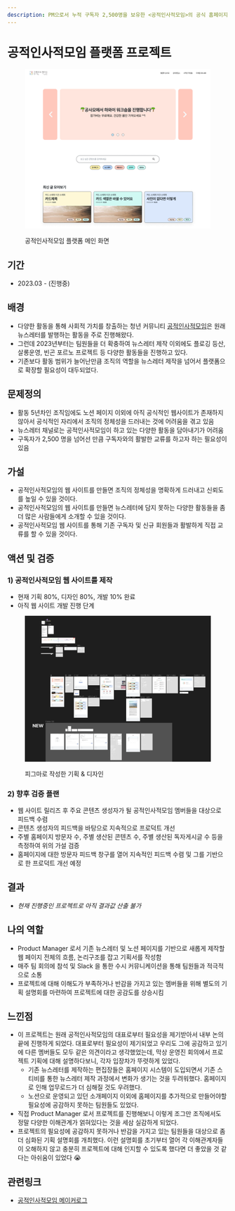 ```yaml
---
description: PM으로서 누적 구독자 2,500명을 보유한 <공적인사적모임>의 공식 홈페이지 및 플랫폼 제작
---
```


# 공적인사적모임 플랫폼 프로젝트

<figure><img src="../../.gitbook/assets/image (128).png" alt=""><figcaption><p>공적인사적모임 플랫폼 메인 화면</p></figcaption></figure>

## 기간

* 2023.03 - (진행중)&#x20;

## 배경

* 다양한 활동을 통해 사회적 가치를 창출하는 청년 커뮤니티 [공적인사적모임](https://0044.notion.site/a498308da70c49a88046538e9cacc512)은 원래 뉴스레터를 발행하는 활동을 주로 진행해왔다.&#x20;
* 그런데 2023년부터는 팀원들을 더 확충하여 뉴스레터 제작 이외에도 플로깅 등산, 살롱운영, 빈곤 포르노 프로젝트 등 다양한 활동들을 진행하고 있다.
* 기존보다 활동 범위가 늘어난만큼 조직의 역할을 뉴스레터 제작을 넘어서 플랫폼으로 확장할 필요성이 대두되었다.

## 문제정의

* 활동 5년차인 조직임에도 노션 페이지 이외에 아직 공식적인 웹사이트가 존재하지 않아서 공식적인 자리에서 조직의 정체성을 드러내는 것에 어려움을 겪고 있음
* 뉴스레터 채널로는 공적인사적모임이 하고 있는 다양한 활동을 담아내기가 어려움
* 구독자가 2,500 명을 넘어선 만큼 구독자와의 활발한 교류를 하고자 하는 필요성이 있음

## 가설

* 공적인사적모임의 웹 사이트를 만들면 조직의 정체성을 명확하게 드러내고 신뢰도를 높일 수 있을 것이다.
* 공적인사적모임의 웹 사이트를 만들면 뉴스레터에 담지 못하는 다양한 활동들을 좀 더 많은 사람들에게 소개할 수 있을 것이다.
* 공적인사적모임 웹 사이트를 통해 기존 구독자 및 신규 회원들과 활발하게 직접 교류를 할 수 있을 것이다.

## 액션 및 검증

### **1) 공적인사적모임 웹 사이트를 제작**

* 현재 기획 80%, 디자인 80%, 개발 10% 완료
* 아직 웹 사이트 개발 진행 단계

<figure><img src="../../.gitbook/assets/image (116).png" alt=""><figcaption><p>피그마로 작성한 기획 &#x26; 디자인</p></figcaption></figure>

### **2) 향후 검증 플랜**

* 웹 사이트 릴리즈 후 주요 콘텐츠 생성자가 될 공적인사적모임 멤버들을 대상으로 피드백 수렴
* 콘텐츠 생성자의 피드백을 바탕으로 지속적으로 프로덕트 개선
* 주별 홈페이지 방문자 수, 주별 생산된 콘텐츠 수, 주별 생산된 독자게시글 수 등을 측정하여 위의 가설 검증
* 홈페이지에 대한 방문자 피드백 창구를 열어 지속적인 피드백 수렴 및 그를 기반으로 한 프로덕트 개선 예정

## 결과

* _현재 진행중인 프로젝트로 아직 결과값 산출 불가_

## 나의 역할

* Product Manager 로서 기존 뉴스레터 및 노션 페이지를 기반으로 새롭게 제작할 웹 페이지 전체의 흐름, 논리구조를 잡고 기획서를 작성함
* 매주 팀 회의에 참석 및 Slack 을 통한 수시 커뮤니케이션을 통해 팀원들과 적극적으로 소통
* 프로젝트에 대해 이해도가 부족하거나 반감을 가지고 있는 멤버들을 위해 별도의 기획 설명회를 마련하여 프로젝트에 대한 공감도를 상승시킴

## 느낀점

* 이 프로젝트는 원래 공적인사적모임의 대표로부터 필요성을 제기받아서 내부 논의 끝에 진행하게 되었다. 대표로부터 필요성이 제기되었고 우리도 그에 공감하고 있기에 다른 멤버들도 모두 같은 의견이라고 생각했었는데, 막상 운영진 회의에서 프로젝트 기획에 대해 설명하다보니, 각자 입장차가 뚜렷하게 있었다.
  * 기존 뉴스레터를 제작하는 편집장들은 홈페이지 시스템이 도입되면서 기존 스티비를 통한 뉴스레터 제작 과정에서 변화가 생기는 것을 두려워했다. 홈페이지로 인해 업무로드가 더 심해질 것도 우려했다.
  * 노션으로 운영되고 있던 소개페이지 이외에 홈페이지를 추가적으로 만들어야할 필요성에 공감하지 못하는 팀원들도 있었다.
* 직접 Product Manager 로서 프로젝트를 진행해보니 이렇게 조그만 조직에서도 정말 다양한 이해관계가 얽혀있다는 것을 세삼 실감하게 되었다.
* 프로젝트의 필요성에 공감하지 못하거나 반감을 가지고 있는 팀원들을 대상으로 좀 더 심화된 기획 설명회를 개최했다. 이런 설명회를 초기부터 열어 각 이해관계자들이 오해하지 않고 충분히 프로젝트에 대해 인지할 수 있도록 했다면 더 좋았을 것 같다는 아쉬움이 있었다 😭

## 관련링크

* [공적인사적모임 메이커로그](1..md)
